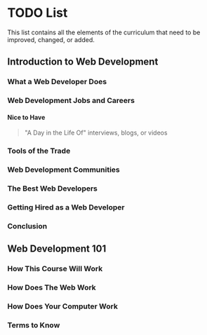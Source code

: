 # TODO List

This list contains all the elements of the curriculum that need to be improved, changed, or added.

## Introduction to Web Development
### What a Web Developer Does
### Web Development Jobs and Careers
#### Nice to Have
> "A Day in the Life Of" interviews, blogs, or videos
### Tools of the Trade
### Web Development Communities
### The Best Web Developers
### Getting Hired as a Web Developer
### Conclusion

## Web Development 101
### How This Course Will Work
### How Does The Web Work
### How Does Your Computer Work
### Terms to Know
